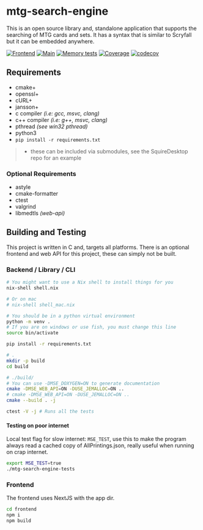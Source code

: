 # mtg-search-engine
This is an open source library and, standalone application that supports the searching of MTG cards
and sets. It has a syntax that is similar to Scryfall but it can be embedded anywhere.

[![Frontend](https://github.com/MonarchDevelopment/mtg-search-engine/actions/workflows/frontend.yml/badge.svg)](https://github.com/MonarchDevelopment/mtg-search-engine/actions/workflows/frontend.yml)
[![Main](https://github.com/MonarchDevelopment/mtg-search-engine/actions/workflows/main.yml/badge.svg)](https://github.com/MonarchDevelopment/mtg-search-engine/actions/workflows/main.yml)
[![Memory tests](https://github.com/MonarchDevelopment/mtg-search-engine/actions/workflows/memtests.yml/badge.svg)](https://github.com/MonarchDevelopment/mtg-search-engine/actions/workflows/memtests.yml)
[![Coverage](https://github.com/SquireTournamentServices/mtg-search-engine/actions/workflows/coverage.yml/badge.svg)](https://github.com/SquireTournamentServices/mtg-search-engine/actions/workflows/coverage.yml)
[![codecov](https://codecov.io/github/SquireTournamentServices/mtg-search-engine/graph/badge.svg?token=FK7LTBC9AC)](https://codecov.io/github/SquireTournamentServices/mtg-search-engine)

## Requirements
 - cmake+
 - openssl+
 - cURL+
 - jansson+
 - c compiler *(i.e: gcc, msvc, clang)*
 - c++ compiler *(i.e: g++, msvc, clang)*
 - pthread *(see win32 pthread)*
 - python3
  - `pip install -r requirements.txt`

> + these can be included via submodules, see the SquireDesktop repo for an example

### Optional Requirements
 - astyle
 - cmake-formatter
 - ctest
 - valgrind
 - libmedtls *(web-api)*

## Building and Testing

This project is written in C and, targets all platforms. There is an optional frontend and web API for this project, these can simply not be built.

### Backend / Library / CLI

```sh
# You might want to use a Nix shell to install things for you
nix-shell shell.nix

# Or on mac
# nix-shell shell_mac.nix

# You should be in a python virtual environment
python -m venv .
# If you are on windows or use fish, you must change this line
source bin/activate

pip install -r requirements.txt

# .
mkdir -p build
cd build

# ./build/
# You can use -DMSE_DOXYGEN=ON to generate documentation
cmake -DMSE_WEB_API=ON -DUSE_JEMALLOC=ON ..
# cmake -DMSE_WEB_API=ON -DUSE_JEMALLOC=ON ..
cmake --build . -j

ctest -V -j # Runs all the tests
```

#### Testing on poor internet

Local test flag for slow internet: `MSE_TEST`, use this to make the program always read a cached copy of AllPrintings.json, 
really useful when running on crap internet.

```sh
export MSE_TEST=true
./mtg-search-engine-tests
```

### Frontend

The frontend uses NextJS with the app dir.

```sh
cd frontend
npm i
npm build
```
